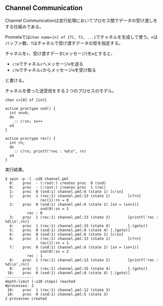## Channel Communication
Channel Communicationは並行処理においてプロセス間でデータの受け渡しをする仕組みである。

Promelaでは`chan name=[n] of {T1, T2, ...}`でチャネルを生成して使う。`n`はバッファ数、`T`はチャネルで受け渡すデータの型を指定する。

チャネルを`c`、受け渡すデータ(メッセージ)を`m`とすると、
- `c!m`でチャネル`c`へメッセージ`m`を送る
- `c?m`でチャネル`c`からメッセージ`m`を受け取る

と書ける。

チャネルを使った送受信をする２つのプロセスのモデル。
```
chan c=[0] of {int}

active proctype snd() {
  int sn=0;
  do
    :: c!sn; sn++
  od
}

active proctype rec() {
  int rn;
  do
    :: c?rn; printf("rec : %d\n", rn)
  od
}
```

実行結果。
```
$ spin -p -l -u10 channel.pml 
  0:    proc  - (:root:) creates proc  0 (snd)
  0:    proc  - (:root:) creates proc  1 (rec)
  1:    proc  0 (snd:1) channel.pml:6 (state 1) [c!sn]
  1:    proc  1 (rec:1) channel.pml:13 (state 1)        [c?rn]
                rec(1):rn = 0
  2:    proc  0 (snd:1) channel.pml:6 (state 2) [sn = (sn+1)]
                snd(0):sn = 1
          rec : 0
  3:    proc  1 (rec:1) channel.pml:13 (state 2)        [printf('rec : %d\\n',rn)]
  4:    proc  1 (rec:1) channel.pml:15 (state 4)        [.(goto)]
  5:    proc  0 (snd:1) channel.pml:8 (state 4) [.(goto)]
  6:    proc  0 (snd:1) channel.pml:6 (state 1) [c!sn]
  6:    proc  1 (rec:1) channel.pml:13 (state 1)        [c?rn]
                rec(1):rn = 1
  7:    proc  0 (snd:1) channel.pml:6 (state 2) [sn = (sn+1)]
                snd(0):sn = 2
          rec : 1
  8:    proc  1 (rec:1) channel.pml:13 (state 2)        [printf('rec : %d\\n',rn)]
  9:    proc  1 (rec:1) channel.pml:15 (state 4)        [.(goto)]
 10:    proc  0 (snd:1) channel.pml:8 (state 4) [.(goto)]
-------------
depth-limit (-u10 steps) reached
#processes: 2
 10:    proc  1 (rec:1) channel.pml:12 (state 3)
 10:    proc  0 (snd:1) channel.pml:5 (state 3)
2 processes created
```
